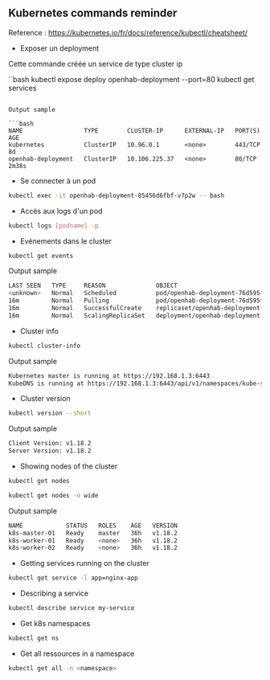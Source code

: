 ## Kubernetes commands reminder

Reference : <https://kubernetes.io/fr/docs/reference/kubectl/cheatsheet/>

* Exposer un deployment 

Cette commande créée un service de type cluster ip 

``bash
kubectl expose deploy openhab-deployment --port=80
kubectl get services
```

Output sample

```bash
NAME                 TYPE        CLUSTER-IP      EXTERNAL-IP   PORT(S)        AGE
kubernetes           ClusterIP   10.96.0.1       <none>        443/TCP        8d
openhab-deployment   ClusterIP   10.106.225.37   <none>        80/TCP         2m38s
```

* Se connecter à un pod

```bash
kubectl exec -it openhab-deployment-85456d6fbf-v7p2w -- bash
```

* Accès aux logs d'un pod

```bash
kubectl logs [podname] -p
```

* Evénements dans le cluster

```bash
kubectl get events
```

Output sample

```bash
LAST SEEN   TYPE     REASON              OBJECT                                     MESSAGE
<unknown>   Normal   Scheduled           pod/openhab-deployment-76d595fd8f-t7r6c    Successfully assigned default/openhab-deployment-76d595fd8f-t7r6c to k8s-worker-01
16m         Normal   Pulling             pod/openhab-deployment-76d595fd8f-t7r6c    Pulling image "openhab/openhab:2.5.4-armhf-debian"
16m         Normal   SuccessfulCreate    replicaset/openhab-deployment-76d595fd8f   Created pod: openhab-deployment-76d595fd8f-t7r6c
16m         Normal   ScalingReplicaSet   deployment/openhab-deployment              Scaled up replica set openhab-deployment-76d595fd8f to 1
```

* Cluster info

```bash
kubectl cluster-info
```

Output sample

```bash
Kubernetes master is running at https://192.168.1.3:6443
KubeDNS is running at https://192.168.1.3:6443/api/v1/namespaces/kube-system/services/kube-dns:dns/proxy
```

* Cluster version

```bash
kubectl version --short
```

Output sample

```bash
Client Version: v1.18.2
Server Version: v1.18.2
```

* Showing nodes of the cluster

```bash
kubectl get nodes
```

```bash
kubectl get nodes -o wide
```

Output sample

```bash
NAME            STATUS   ROLES    AGE   VERSION
k8s-master-01   Ready    master   36h   v1.18.2
k8s-worker-01   Ready    <none>   36h   v1.18.2
k8s-worker-02   Ready    <none>   36h   v1.18.2
```

* Getting services running on the cluster

```bash
kubectl get service -l app=nginx-app
```

* Describing a service

```bash
kubectl describe service my-service
```

* Get k8s namespaces

```bash
kubectl get ns
```

* Get all ressources in a namespace

```bash
kubectl get all -n <namespace>
```